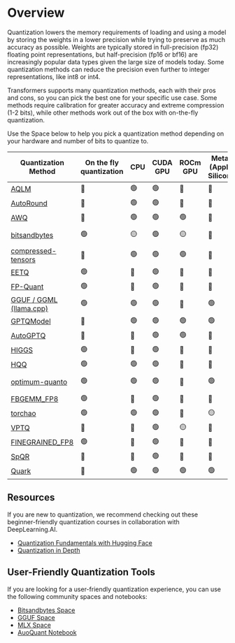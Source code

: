 <!--Copyright 2024 The HuggingFace Team. All rights reserved.

Licensed under the Apache License, Version 2.0 (the "License"); you may not use this file except in compliance with
the License. You may obtain a copy of the License at

http://www.apache.org/licenses/LICENSE-2.0

Unless required by applicable law or agreed to in writing, software distributed under the License is distributed on
an "AS IS" BASIS, WITHOUT WARRANTIES OR CONDITIONS OF ANY KIND, either express or implied. See the License for the
specific language governing permissions and limitations under the License.

⚠️ Note that this file is in Markdown but contain specific syntax for our doc-builder (similar to MDX) that may not be
rendered properly in your Markdown viewer.

-->

# Overview

Quantization lowers the memory requirements of loading and using a model by storing the weights in a lower precision while trying to preserve as much accuracy as possible. Weights are typically stored in full-precision (fp32) floating point representations, but half-precision (fp16 or bf16) are increasingly popular data types given the large size of models today. Some quantization methods can reduce the precision even further to integer representations, like int8 or int4.

Transformers supports many quantization methods, each with their pros and cons, so you can pick the best one for your specific use case. Some methods require calibration for greater accuracy and extreme compression (1-2 bits), while other methods work out of the box with on-the-fly quantization.

Use the Space below to help you pick a quantization method depending on your hardware and number of bits to quantize to.

| Quantization Method                       | On the fly quantization | CPU             | CUDA GPU | ROCm GPU  | Metal (Apple Silicon)              | Intel GPU       | Torch compile() | Bits         | PEFT Fine Tuning | Serializable with 🤗Transformers | 🤗Transformers Support  | Link to library                             |
|-------------------------------------------|----------------------|-----------------|----------|-----------|------------------------------------|-----------------|-----------------|--------------|------------------|-----------------------------|-------------------------|---------------------------------------------|
| [AQLM](./aqlm)                            | 🔴                   | 🟢              |     🟢     | 🔴        | 🔴                                 | 🔴              | 🟢              | 1/2          | 🟢               | 🟢                          | 🟢                      | https://github.com/Vahe1994/AQLM            |
| [AutoRound](./auto_round)                 | 🔴                   | 🟢               | 🟢          |   🔴        |   🔴                                |   🟢              |   🔴               | 2/3/4/8      |    🔴              |       🟢                      |    🟢                       |      https://github.com/intel/auto-round                                       |
| [AWQ](./awq)                              | 🔴                   | 🟢              | 🟢        | 🟢        | 🔴                                 | 🟢              | ?               | 4            | 🟢               | 🟢                          | 🟢                      | https://github.com/casper-hansen/AutoAWQ    |
| [bitsandbytes](./bitsandbytes)            | 🟢                   | 🟡 |     🟢     | 🟡 | 🔴                    | 🟡 | 🟢 | 4/8          | 🟢               | 🟢                          | 🟢                      | https://github.com/bitsandbytes-foundation/bitsandbytes |
| [compressed-tensors](./compressed_tensors) | 🔴                   | 🟢              |     🟢     | 🟢        | 🔴                                 | 🔴              | 🔴              | 1/8          | 🟢               | 🟢                          | 🟢                      | https://github.com/neuralmagic/compressed-tensors |
| [EETQ](./eetq)                            | 🟢                   | 🔴              | 🟢        | 🔴        | 🔴                                 | 🔴              | ?               | 8            | 🟢               | 🟢                          | 🟢                      | https://github.com/NetEase-FuXi/EETQ        |
| [FP-Quant](./fp_quant)                          | 🟢                   | 🔴              | 🟢        | 🔴        | 🔴                                 | 🔴              | 🟢              | 4           | 🔴               | 🟢                          | 🟢                      | https://github.com/IST-DASLab/FP-Quant      |
| [GGUF / GGML (llama.cpp)](../gguf)        | 🟢                   | 🟢              | 🟢        | 🔴        | 🟢                                 | 🔴              | 🔴              | 1/8          | 🔴               | [See Notes](../gguf)     | [See Notes](../gguf) | https://github.com/ggerganov/llama.cpp      |
| [GPTQModel](./gptq)                       | 🔴                   | 🟢 | 🟢        | 🟢        | 🟢                                 | 🟢 | 🔴              | 2/3/4/8      | 🟢               | 🟢                          | 🟢                      | https://github.com/ModelCloud/GPTQModel        |
| [AutoGPTQ](./gptq)                        | 🔴                   | 🔴              | 🟢        | 🟢        | 🔴                                 | 🔴              | 🔴              | 2/3/4/8      | 🟢               | 🟢                          | 🟢                      | https://github.com/AutoGPTQ/AutoGPTQ        |
| [HIGGS](./higgs)                          | 🟢                   | 🔴              | 🟢        | 🔴        | 🔴                                 | 🔴              | 🟢              | 2/4          | 🔴               | 🟢                          | 🟢                      | https://github.com/HanGuo97/flute           |       
| [HQQ](./hqq)                              | 🟢                   | 🟢              | 🟢        | 🔴        | 🔴                                 | 🔴              | 🟢              | 1/8          | 🟢               | 🔴                          | 🟢                      | https://github.com/mobiusml/hqq/            |
| [optimum-quanto](./quanto)                | 🟢                   | 🟢              | 🟢        | 🔴        | 🟢                                 | 🔴              | 🟢              | 2/4/8        | 🔴               | 🔴                          | 🟢                      | https://github.com/huggingface/optimum-quanto       |
| [FBGEMM_FP8](./fbgemm_fp8)                | 🟢                   | 🔴              | 🟢        | 🔴        | 🔴                                 | 🔴              | 🔴              | 8            | 🔴               | 🟢                          | 🟢                      | https://github.com/pytorch/FBGEMM       |
| [torchao](./torchao)                      | 🟢                   | 🟢               | 🟢        | 🔴        | 🟡 | 🔴              |                 | 4/8          |                  | 🟢🔴                        | 🟢                      | https://github.com/pytorch/ao       |
| [VPTQ](./vptq)                            | 🔴                   | 🔴              |     🟢     | 🟡        | 🔴                                 | 🔴              | 🟢              | 1/8          | 🔴               | 🟢                          | 🟢                      | https://github.com/microsoft/VPTQ            |
| [FINEGRAINED_FP8](./finegrained_fp8)      | 🟢                   | 🔴              | 🟢        | 🔴        | 🔴                                 | 🔴              | 🔴              | 8            | 🔴               | 🟢                          | 🟢                      |        |
| [SpQR](./spqr)                            | 🔴                     |  🔴   | 🟢        | 🔴              |    🔴    | 🔴         |         🟢              | 3            |              🔴                     | 🟢           | 🟢                      | https://github.com/Vahe1994/SpQR/       |
| [Quark](./quark)                          | 🔴                     | 🟢 | 🟢      | 🟢      | 🟢                   | 🟢       | ?               | 2/4/6/8/9/16 | 🔴                | 🔴                               | 🟢                       | https://quark.docs.amd.com/latest/                      |

## Resources

If you are new to quantization, we recommend checking out these beginner-friendly quantization courses in collaboration with DeepLearning.AI.

* [Quantization Fundamentals with Hugging Face](https://www.deeplearning.ai/short-courses/quantization-fundamentals-with-hugging-face/)
* [Quantization in Depth](https://www.deeplearning.ai/short-courses/quantization-in-depth)

## User-Friendly Quantization Tools

If you are looking for a user-friendly quantization experience, you can use the following community spaces and notebooks: 

* [Bitsandbytes Space](https://huggingface.co/spaces/bnb-community/bnb-my-repo)
* [GGUF Space](https://huggingface.co/spaces/ggml-org/gguf-my-repo)
* [MLX Space](https://huggingface.co/spaces/mlx-community/mlx-my-repo)
* [AuoQuant Notebook](https://colab.research.google.com/drive/1b6nqC7UZVt8bx4MksX7s656GXPM-eWw4?usp=sharing#scrollTo=ZC9Nsr9u5WhN)
